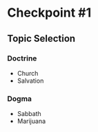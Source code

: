 # Checkpoint #1

## Topic Selection

### Doctrine
- Church
- Salvation

### Dogma
- Sabbath
- Marijuana